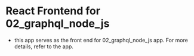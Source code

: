 # React Frontend for 02_graphql_node_js
- this app serves as the front end for 02_graphql_node_js app. For more details, refer to the app.